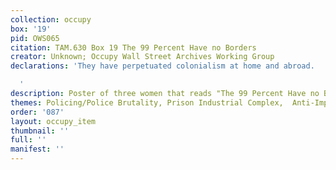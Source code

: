 ```yaml
---
collection: occupy
box: '19'
pid: OWS065
citation: TAM.630 Box 19 The 99 Percent Have no Borders
creator: Unknown; Occupy Wall Street Archives Working Group
declarations: 'They have perpetuated colonialism at home and abroad.

  '
description: Poster of three women that reads "The 99 Percent Have no Borders"
themes: Policing/Police Brutality, Prison Industrial Complex,  Anti-Imperialism, Anti-War
order: '087'
layout: occupy_item
thumbnail: ''
full: ''
manifest: ''
---
```

